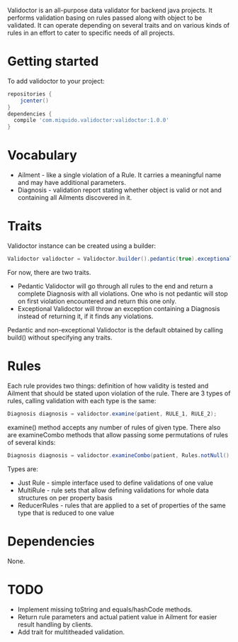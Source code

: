 Validoctor is an all-purpose data validator for backend java projects. It performs validation basing on rules passed along with object to be validated. It can operate depending on several traits and on various kinds of rules in an effort to cater to specific needs of all projects.

# Getting started
To add validoctor to your project:
```groovy
repositories {
    jcenter()
}
dependencies {
  compile 'com.miquido.validoctor:validoctor:1.0.0'
}
```

# Vocabulary
* Ailment - like a single violation of a Rule. It carries a meaningful name and may have additional parameters.
* Diagnosis - validation report stating whether object is valid or not and containing all Ailments discovered in it.

# Traits
Validoctor instance can be created using a builder:

```java
Validoctor validoctor = Validoctor.builder().pedantic(true).exceptional(false).build();
```

For now, there are two traits.

* Pedantic Validoctor will go through all rules to the end and return a complete Diagnosis with all violations. One who is not pedantic will stop on first violation encountered and return this one only.
* Exceptional Validoctor will throw an exception containing a Diagnosis instead of returning it, if it finds any violations.

Pedantic and non-exceptional Validoctor is the default obtained by calling build() without specifying any traits.

# Rules
Each rule provides two things: definition of how validity is tested and Ailment that should be stated upon violation of the rule.
There are 3 types of rules, calling validation with each type is the same:

```java
Diagnosis diagnosis = validoctor.examine(patient, RULE_1, RULE_2);
```

examine() method accepts any number of rules of given type. There also are examineCombo methods that allow passing some permutations of rules of several kinds:

```java
Diagnosis diagnosis = validoctor.examineCombo(patient, Rules.notNull(), multiRule1, multiRule2);
```

Types are:

* Just Rule - simple interface used to define validations of one value
* MultiRule - rule sets that allow defining validations for whole data structures on per property basis
* ReducerRules - rules that are applied to a set of properties of the same type that is reduced to one value


# Dependencies
None.

# TODO
* Implement missing toString and equals/hashCode methods. 
* Return rule parameters and actual patient value in Ailment for easier result handling by clients.
* Add trait for multitheaded validation.

